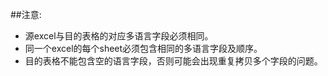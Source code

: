 ##注意:
* 源excel与目的表格的对应多语言字段必须相同。
* 同一个excel的每个sheet必须包含相同的多语言字段及顺序。
* 目的表格不能包含空的语言字段，否则可能会出现重复拷贝多个字段的问题。